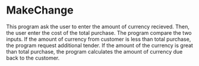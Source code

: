 # MakeChange

This program ask the user to enter the amount of currency recieved. Then, the user enter the cost of the 
total purchase. The program compare the two inputs. If the amount of currency from customer is less than 
total purchase, the program request additional tender. If the amount of the currency is great than total 
purchase, the program calculates the amount of currency due back to the customer. 
